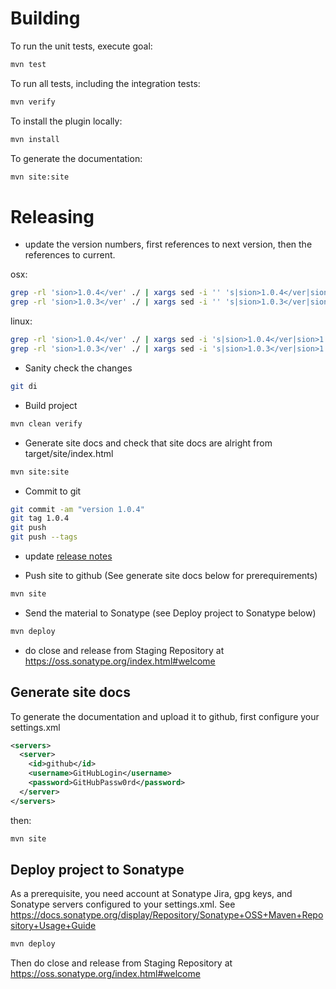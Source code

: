 Building
========

To run the unit tests, execute goal:
```bash
mvn test
```
To run all tests, including the integration tests:
```bash
mvn verify
```
To install the plugin locally:
```bash
mvn install
```
To generate the documentation:
```bash
mvn site:site
```

Releasing
=========

* update the version numbers, first references to next version, then the references to current.

osx:
```bash
grep -rl 'sion>1.0.4</ver' ./ | xargs sed -i '' 's|sion>1.0.4</ver|sion>1.0.5</ver|g'
grep -rl 'sion>1.0.3</ver' ./ | xargs sed -i '' 's|sion>1.0.3</ver|sion>1.0.4</ver|g'
```
linux:
```bash
grep -rl 'sion>1.0.4</ver' ./ | xargs sed -i 's|sion>1.0.4</ver|sion>1.0.5</ver|g'
grep -rl 'sion>1.0.3</ver' ./ | xargs sed -i 's|sion>1.0.3</ver|sion>1.0.4</ver|g'
```
* Sanity check the changes

```bash
git di
```
* Build project

```bash
mvn clean verify
```
* Generate site docs and check that site docs are alright from target/site/index.html

```bash
mvn site:site
```
* Commit to git

```bash
git commit -am "version 1.0.4"
git tag 1.0.4
git push
git push --tags
```
* update [release notes](https://github.com/robotframework/MavenPlugin/wiki/ReleaseNotes "release notes")

* Push site to github (See generate site docs below for prerequirements)

```bash
mvn site
```
* Send the material to Sonatype (see Deploy project to Sonatype below)

```bash
mvn deploy
```
* do close and release from Staging Repository at https://oss.sonatype.org/index.html#welcome

Generate site docs
------------------

To generate the documentation and upload it to github, first configure your settings.xml

```xml
<servers>
  <server>
    <id>github</id>
    <username>GitHubLogin</username>
    <password>GitHubPassw0rd</password>
  </server>
</servers>
```

then:

```bash
mvn site
```
Deploy project to Sonatype
--------------------------

As a prerequisite, you need account at Sonatype Jira, gpg keys, and Sonatype servers configured to your settings.xml.
See https://docs.sonatype.org/display/Repository/Sonatype+OSS+Maven+Repository+Usage+Guide

```bash
mvn deploy
```
Then do close and release from Staging Repository at https://oss.sonatype.org/index.html#welcome
